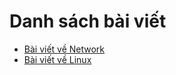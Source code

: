 # Danh sách bài viết  
- [Bài viết về Network](Networking/README.md)  
- [Bài viết về Linux](Linux/README.md)  

